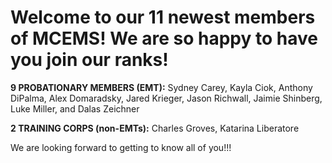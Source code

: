 Welcome to our 11 newest members of MCEMS! We are so happy to have you join our ranks!
======================================================================================

**9 PROBATIONARY MEMBERS (EMT):** Sydney Carey, Kayla Ciok, Anthony DiPalma, Alex Domaradsky, Jared Krieger, Jason Richwall, Jaimie Shinberg, Luke Miller, and Dalas Zeichner

**2 TRAINING CORPS (non-EMTs):** Charles Groves, Katarina Liberatore

We are looking forward to getting to know all of you!!!
